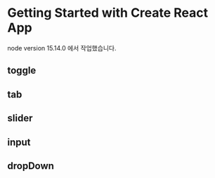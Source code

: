 # Getting Started with Create React App

node version 15.14.0 에서 작업했습니다.

## toggle


## tab
## slider
## input

## dropDown

